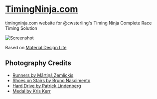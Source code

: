 # [TimingNinja.com](http://TimingNinja.com)
timingninja.com website for @cwsterling's Timing Ninja Complete Race Timing Solution

![Screenshot](https://i.imgur.com/RF1qxw6.jpg)

Based on [Material Design Lite](https://getmdl.io/)

## Photography Credits

* [Runners by Mārtiņš Zemlickis](https://unsplash.com/photos/NPFu4GfFZ7E)
* [Shoes on Stairs by Bruno Nascimento](https://unsplash.com/photos/PHIgYUGQPvU)
* [Hard Drive by Patrick Lindenberg](https://unsplash.com/photos/1iVKwElWrPA)
* [Medal by Kris Kerr](https://unsplash.com/photos/6X7y8b0IN6M)
